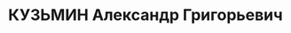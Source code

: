 ---
title: КУЗЬМИН Александр Григорьевич
description: "1900 г.р., м.р.: РСФСР, Свердловская обл., п. Березовский, русский\n\
  \ артель инвалидов \"Инпищепром\", сторож.\n прож.: г. Свердловск, п. Изоплит\n\
  \ арестован 27.02.1937\n Приговор: 31.03.1937 — ВМН\n Расстрелян 01.04.1937"
---